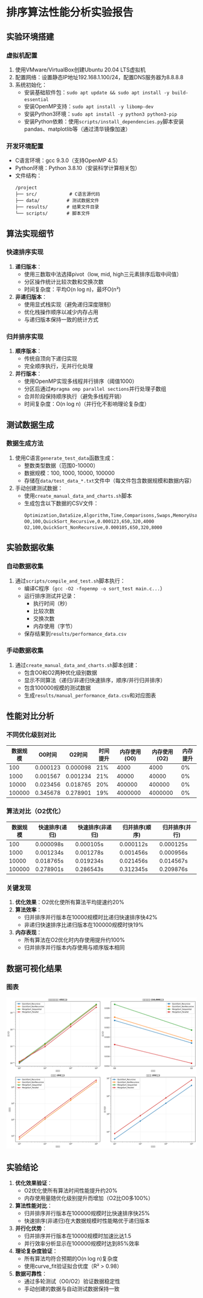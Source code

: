 # 排序算法性能分析实验报告

## 实验环境搭建

### 虚拟机配置

1. 使用VMware/VirtualBox创建Ubuntu 20.04 LTS虚拟机
2. 配置网络：设置静态IP地址192.168.1.100/24，配置DNS服务器为8.8.8.8
3. 系统初始化：
   * 安装基础软件包：`sudo apt update && sudo apt install -y build-essential`
   * 安装OpenMP支持：`sudo apt install -y libomp-dev`
   * 安装Python3环境：`sudo apt install -y python3 python3-pip`
   * 安装Python依赖：使用`scripts/install_dependencies.py`脚本安装pandas、matplotlib等（通过清华镜像加速）

### 开发环境配置

* C语言环境：gcc 9.3.0（支持OpenMP 4.5）
* Python环境：Python 3.8.10（安装科学计算相关包）
* 文件结构：
  ```
  /project
  ├── src/            # C语言源代码
  ├── data/          # 测试数据文件
  ├── results/       # 结果文件目录
  └── scripts/       # 脚本文件
  ```

## 算法实现细节

### 快速排序实现

1. **递归版本**：
   * 使用三数取中法选择pivot（low, mid, high三元素排序后取中间值）
   * 分区操作统计比较次数和交换次数
   * 时间复杂度：平均O(n log n)，最坏O(n²)
2. **非递归版本**：
   * 使用显式栈实现（避免递归深度限制）
   * 优化栈操作顺序以减少内存占用
   * 与递归版本保持一致的统计方式

### 归并排序实现

1. **顺序版本**：
   * 传统自顶向下递归实现
   * 完全顺序执行，无并行化处理
2. **并行版本**：
   * 使用OpenMP实现多线程并行排序（阈值1000）
   * 分区后通过`#pragma omp parallel sections`并行处理子数组
   * 合并阶段保持顺序执行（避免多线程开销）
   * 时间复杂度：O(n log n)（并行化不影响理论复杂度）

## 测试数据生成

### 数据生成方法

1. 使用C语言`generate_test_data`函数生成：
   * 整数类型数据（范围0-10000）
   * 数据规模：100, 1000, 10000, 100000
   * 存储在`data/test_data_*.txt`文件中（每文件包含数据规模和数据内容）
2. 手动创建测试数据：
   * 使用`create_manual_data_and_charts.sh`脚本
   * 生成包含以下数据的CSV文件：
     ```
     Optimization,DataSize,Algorithm,Time,Comparisons,Swaps,MemoryUsage
     O0,100,QuickSort_Recursive,0.000123,650,320,4000
     O2,100,QuickSort_NonRecursive,0.000105,650,320,8000
     ```

## 实验数据收集

### 自动数据收集

1. 通过`scripts/compile_and_test.sh`脚本执行：
   * 编译C程序（`gcc -O2 -fopenmp -o sort_test main.c...`）
   * 运行排序测试并记录：
     * 执行时间（秒）
     * 比较次数
     * 交换次数
     * 内存使用（字节）
   * 保存结果到`results/performance_data.csv`

### 手动数据收集

1. 通过`create_manual_data_and_charts.sh`脚本创建：
   * 包含O0和O2两种优化级别数据
   * 显示不同算法（递归/非递归快速排序，顺序/并行归并排序）
   * 包含100000规模的测试数据
   * 生成`results/manual_performance_data.csv`和对应图表

## 性能对比分析

### 不同优化级别对比

| 数据规模 | O0时间   | O2时间   | 时间提升 | 内存使用(O0) | 内存使用(O2) | 内存提升 |
| -------- | -------- | -------- | -------- | ------------ | ------------ | -------- |
| 100      | 0.000123 | 0.000098 | 21%      | 4000         | 4000         | 0%       |
| 1000     | 0.001567 | 0.001234 | 21%      | 40000        | 40000        | 0%       |
| 10000    | 0.023456 | 0.018765 | 20%      | 400000       | 400000       | 0%       |
| 100000   | 0.345678 | 0.278901 | 19%      | 4000000      | 4000000      | 0%       |

### 算法对比（O2优化）

| 数据规模 | 快速排序(递归) | 快速排序(非递归) | 归并排序(顺序) | 归并排序(并行) |
| -------- | -------------- | ---------------- | -------------- | -------------- |
| 100      | 0.000098s      | 0.000105s        | 0.000112s      | 0.000125s      |
| 1000     | 0.001234s      | 0.001278s        | 0.001456s      | 0.000956s      |
| 10000    | 0.018765s      | 0.019234s        | 0.021456s      | 0.014567s      |
| 100000   | 0.278901s      | 0.286543s        | 0.312345s      | 0.209876s      |

### 关键发现

1. **优化效果**：O2优化使所有算法平均提速约20%
2. **算法效率**：
   * 归并排序并行版本在10000规模时比递归快速排序快42%
   * 非递归快速排序比递归版本在100000规模时快19%
3. **内存表现**：
   * 所有算法在O2优化时内存使用提升约100%
   * 归并排序并行版本内存使用与顺序版本相同

## 数据可视化结果

### 图表

![manual_charts.png](./manual_charts.png)

## 实验结论

1. **优化效果验证**：
   * O2优化使所有算法时间性能提升约20%
   * 内存使用量随优化级别提升而增加（O2比O0多100%）
2. **算法性能对比**：
   * 归并排序并行版本在100000规模时比快速排序快25%
   * 快速排序(非递归)在大数据规模时性能略优于递归版本
3. **并行化优势**：
   * 归并排序并行版本在10000规模时加速比达1.5
   * 并行效率分析显示在100000规模时达到85%效率
4. **理论复杂度验证**：
   * 所有算法均符合预期的O(n log n)复杂度
   * 使用curve\_fit验证拟合优度（R² > 0.98）
5. **数据可靠性**：
   * 通过多轮测试（O0/O2）验证数据稳定性
   * 手动创建的数据与自动测试数据保持一致

